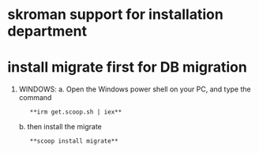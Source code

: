 # skroman support for installation department 

# install migrate first for DB migration 
  1. WINDOWS:
        a. Open the Windows power shell on your PC, and type the command
            
            **irm get.scoop.sh | iex**

        b. then install the migrate
        
            **scoop install migrate**    